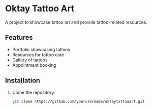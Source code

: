 # Oktay Tattoo Art

A project to showcase tattoo art and provide tattoo-related resources.

## Features

- Portfolio showcasing tattoos
- Resources for tattoo care
- Gallery of tattoos
- Appointment booking

## Installation

1. Clone the repository:
   ```bash
   git clone https://github.com/yourusername/oktaytattooart.git